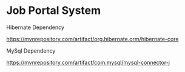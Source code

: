 # Job Portal System

Hibernate Dependency

https://mvnrepository.com/artifact/org.hibernate.orm/hibernate-core

MySql Dependency

https://mvnrepository.com/artifact/com.mysql/mysql-connector-j

